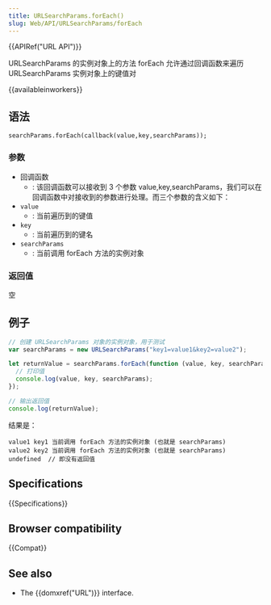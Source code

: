 ```yaml
---
title: URLSearchParams.forEach()
slug: Web/API/URLSearchParams/forEach
---
```


{{APIRef("URL API")}}

URLSearchParams 的实例对象上的方法 forEach 允许通过回调函数来遍历 URLSearchParams 实例对象上的键值对

{{availableinworkers}}

## 语法

```plain
searchParams.forEach(callback(value,key,searchParams));
```

### 参数

- 回调函数
  - : 该回调函数可以接收到 3 个参数 value,key,searchParams，我们可以在回调函数中对接收到的参数进行处理。而三个参数的含义如下：
- `value`
  - : 当前遍历到的键值
- `key`
  - : 当前遍历到的键名
- `searchParams`
  - : 当前调用 forEach 方法的实例对象

### 返回值

空

## 例子

```js
// 创建 URLSearchParams 对象的实例对象，用于测试
var searchParams = new URLSearchParams("key1=value1&key2=value2");

let returnValue = searchParams.forEach(function (value, key, searchParams) {
  // 打印值
  console.log(value, key, searchParams);
});

// 输出返回值
console.log(returnValue);
```

结果是：

```plain
value1 key1 当前调用 forEach 方法的实例对象 (也就是 searchParams)
value2 key2 当前调用 forEach 方法的实例对象 (也就是 searchParams)
undefined  // 即没有返回值
```

## Specifications

{{Specifications}}

## Browser compatibility

{{Compat}}

## See also

- The {{domxref("URL")}} interface.
